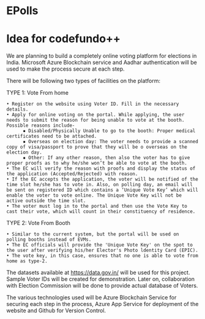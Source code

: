 # EPolls
# Idea for codefundo++

We are planning to build a completely online voting platform for elections in India. Microsoft Azure Blockchain service and Aadhar authentication will be used to make the process secure at each step.

There will be following two types of facilities on the platform:

TYPE 1: Vote From home	

    • Register on the website using Voter ID. Fill in the necessary details.
    • Apply for online voting on the portal. While applying, the user needs to submit the reason for being unable to vote at the booth.         Possible reasons include-
          ▪ Disabled/Physically Unable to go to the booth: Proper medical certificates need to be attached.
          ▪ Overseas on election day: The voter needs to provide a scanned copy of visa/passport to prove that they will be o overseas on the election day.
          ▪ Other: If any other reason, then also the voter has to give proper proofs as to why he/she won’t be able to vote at the booth.  
    • The EC will verify the reason with proofs and display the status of the application (Accepted/Rejected) with reason.
    • If the EC accepts the application, the voter will be notified of the time slot he/she has to vote in. Also, on polling day, an email will be sent on registered ID which contains a ‘Unique Vote Key’ which will enable the voter to vote online. The Unique Vote Key will not be active outside the time slot.
    • The voter must log in to the portal and then use the Vote Key to cast their vote, which will count in their constituency of residence.
    
TYPE 2: Vote From Booth
 
    • Similar to the current system, but the portal will be used on polling booths instead of EVMs.
    • The EC officials will provide the 'Unique Vote Key' on the spot to the user after verifying his/her Elector's Photo ldentity Card (EPIC).
    • The vote key, in this case, ensures that no one is able to vote from home as type-2. 
    
The datasets available at https://data.gov.in/ will be used for this project. Sample Voter IDs will be created for demonstration. Later on, collaboration with Election Commission will be done to provide actual database of Voters.

The various technologies used will be Azure Blockchain Service for securing each step in the process, Azure App Service for deployment of the website and Github for Version Control.

